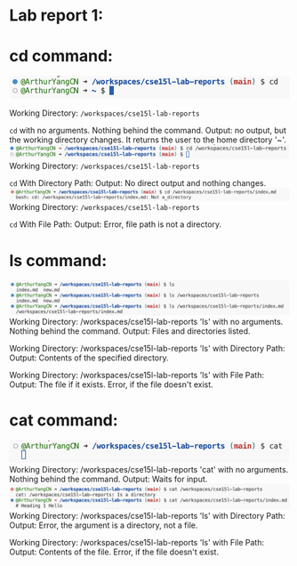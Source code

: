 # Lab report 1:

# cd command:

![Image](cd.png)

Working Directory: `/workspaces/cse15l-lab-reports`

`cd` with no arguments. Nothing behind the command.
Output: no output, but the working directory changes. It returns the user to the home directory '~'.
![Image](cd2.png)
Working Directory: `/workspaces/cse15l-lab-reports`

`cd` With Directory Path:
Output: No direct output and nothing changes.
![Image](cd3.png)
Working Directory: `/workspaces/cse15l-lab-reports`

`cd` With File Path:
Output: Error, file path is not a directory.

# ls command:

![Image](ls.png)
Working Directory: /workspaces/cse15l-lab-reports
'ls' with no arguments. Nothing behind the command.
Output: Files and directories listed.

Working Directory: /workspaces/cse15l-lab-reports
'ls' with Directory Path:
Output: Contents of the specified directory.

Working Directory: /workspaces/cse15l-lab-reports
'ls' with File Path:
Output: The file if it exists. Error, if the file doesn't exist.


# cat command:
![Image](cat1.png)
Working Directory: /workspaces/cse15l-lab-reports
'cat' with no arguments. Nothing behind the command.
Output: Waits for input.
![Image](cat2.png)
Working Directory: /workspaces/cse15l-lab-reports
'ls' with Directory Path:
Output: Error, the argument is a directory, not a file.

Working Directory: /workspaces/cse15l-lab-reports
'ls' with File Path:
Output: Contents of the file. Error, if the file doesn't exist.

